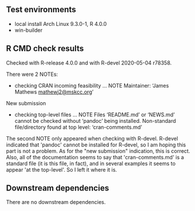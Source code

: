 ## Test environments
* local install Arch Linux 9.3.0-1, R 4.0.0
* win-builder


## R CMD check results
Checked with R-release 4.0.0 and with R-devel 2020-05-04 r78358.

There were 2 NOTEs:

* checking CRAN incoming feasibility ... NOTE
Maintainer: ‘James Mathews <mathewj2@mskcc.org>’

New submission

* checking top-level files ... NOTE
Files ‘README.md’ or ‘NEWS.md’ cannot be checked without ‘pandoc’ being installed.
Non-standard file/directory found at top level:
  ‘cran-comments.md’

The second NOTE only appeared when checking with R-devel. R-devel indicated that 'pandoc' cannot be installed for R-devel, so I am hoping this part is not a problem.
As for the "new submission" indication, this is correct.
Also, all of the documentation seems to say that 'cran-comments.md' is a standard file (it is this file, in fact), and in several examples it seems to appear 'at the top-level'. So I left it where it is.


## Downstream dependencies
There are no downstream dependencies.
